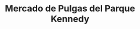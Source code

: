 ---
title: "Mercado de Pulgas del Parque Kennedy"
url: /miraflores/mercado-de-pulgas-del-parque-kennedy/
shop: caridad
---